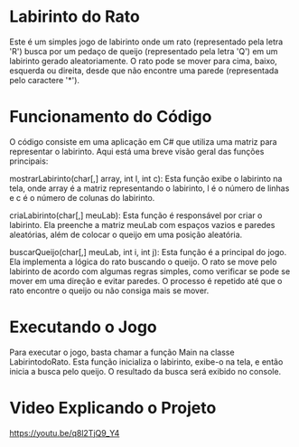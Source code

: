 # Labirinto do Rato
Este é um simples jogo de labirinto onde um rato (representado pela letra 'R') busca por um pedaço de queijo (representado pela letra 'Q') em um labirinto gerado aleatoriamente. O rato pode se mover para cima, baixo, esquerda ou direita, desde que não encontre uma parede (representada pelo caractere '*').

# Funcionamento do Código
O código consiste em uma aplicação em C# que utiliza uma matriz para representar o labirinto. Aqui está uma breve visão geral das funções principais:

mostrarLabirinto(char[,] array, int l, int c): Esta função exibe o labirinto na tela, onde array é a matriz representando o labirinto, l é o número de linhas e c é o número de colunas do labirinto.

criaLabirinto(char[,] meuLab): Esta função é responsável por criar o labirinto. Ela preenche a matriz meuLab com espaços vazios e paredes aleatórias, além de colocar o queijo em uma posição aleatória.

buscarQueijo(char[,] meuLab, int i, int j): Esta função é a principal do jogo. Ela implementa a lógica do rato buscando o queijo. O rato se move pelo labirinto de acordo com algumas regras simples, como verificar se pode se mover em uma direção e evitar paredes. O processo é repetido até que o rato encontre o queijo ou não consiga mais se mover.

# Executando o Jogo
Para executar o jogo, basta chamar a função Main na classe LabirintodoRato. Esta função inicializa o labirinto, exibe-o na tela, e então inicia a busca pelo queijo. O resultado da busca será exibido no console.

# Video Explicando o Projeto
https://youtu.be/q8l2TjQ9_Y4
